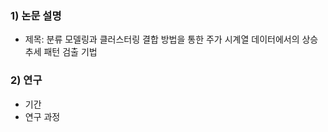 ### 1) 논문 설명 
- 제목: 분류 모델링과 클러스터링 결합 방법을 통한 주가 시계열 데이터에서의 상승 추세 패턴 검출 기법 


### 2) 연구   
- 기간 
- 연구 과정 

